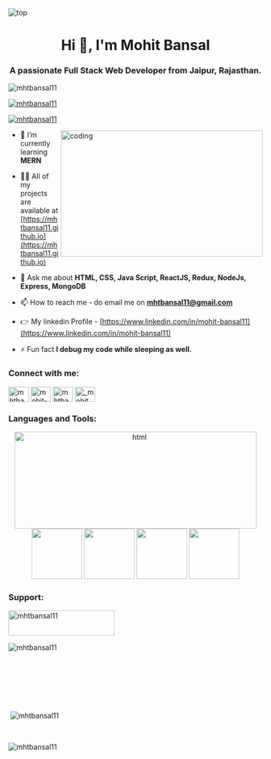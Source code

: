 <img src="https://camo.githubusercontent.com/5dc6ee33381917e41fc9c4951799268998f11a9b864399bf79a0842e4f9b194d/68747470733a2f2f692e696d6775722e636f6d2f315a76566b44632e676966" alt="top" />
<h1 align="center">Hi 👋, I'm Mohit Bansal</h1>
<h3 align="center">A passionate Full Stack Web Developer from Jaipur, Rajasthan.</h3>
<p align="left"> <img src="https://komarev.com/ghpvc/?username=mhtbansal11&label=Profile%20views&color=0e75b6&style=flat" alt="mhtbansal11" /> </p>

<p align="left"> <a href="https://github.com/ryo-ma/github-profile-trophy"><img src="https://github-profile-trophy.vercel.app/?username=mhtbansal11" alt="mhtbansal11" /></a> </p>

<p align="left"> <a href="https://twitter.com/mhtbansal11" target="blank"><img src="https://img.shields.io/twitter/follow/mhtbansal11?logo=twitter&style=for-the-badge" alt="mhtbansal11" /></a> </p>


<img align="right" alt="coding" width="400" height="250" src="https://camo.githubusercontent.com/4c8d92806e3c2322a2c390ffa0019c1d6f78a4d82108aa6946863ae362a763c8/68747470733a2f2f69322e77702e636f6d2f616c6c68746163636573732e696e666f2f77702d636f6e74656e742f75706c6f6164732f323031382f30332f70726f6772616d6d696e672e6769663f6669743d313238312532433731362673736c3d31" />




- 🌱 I’m currently learning **MERN**

- 👨‍💻 All of my projects are available at [https://mhtbansal11.github.io](https://mhtbansal11.github.io)

- 💬 Ask me about **HTML, CSS, Java Script, ReactJS, Redux, NodeJs, Express, MongoDB**

- 📫 How to reach me - do email me on **mhtbansal11@gmail.com**

- 👉 My linkedin Profile - [https://www.linkedin.com/in/mohit-bansal11](https://www.linkedin.com/in/mohit-bansal11)

- ⚡ Fun fact **I debug my code while sleeping as well.**

<h3 align="left">Connect with me:</h3>
<p align="left">
<a href="https://twitter.com/mhtbansal11" target="blank"><img align="center" src="https://raw.githubusercontent.com/rahuldkjain/github-profile-readme-generator/master/src/images/icons/Social/twitter.svg" alt="mhtbansal11" height="30" width="40" /></a>
<a href="https://linkedin.com/in/mohit-bansal11" target="blank"><img align="center" src="https://raw.githubusercontent.com/rahuldkjain/github-profile-readme-generator/master/src/images/icons/Social/linked-in-alt.svg" alt="mohit-bansal11" height="30" width="40" /></a>
<a href="https://codesandbox.com/mhtbansal11" target="blank"><img align="center" src="https://raw.githubusercontent.com/rahuldkjain/github-profile-readme-generator/master/src/images/icons/Social/codesandbox.svg" alt="mhtbansal11" height="30" width="40" /></a>
<a href="https://instagram.com/_mohit_bansal_1997" target="blank"><img align="center" src="https://raw.githubusercontent.com/rahuldkjain/github-profile-readme-generator/master/src/images/icons/Social/instagram.svg" alt="_mohit_bansal_1997" height="30" width="40" /></a>
</p>

<h3 align="left">Languages and Tools:</h3>

<!-- 
<p align="left"> <a href="https://babeljs.io/" target="_blank" rel="noreferrer"> <img src="https://www.vectorlogo.zone/logos/babeljs/babeljs-icon.svg" alt="babel" width="40" height="40"/> </a> <a href="https://www.w3schools.com/css/" target="_blank" rel="noreferrer"> <img src="https://raw.githubusercontent.com/devicons/devicon/master/icons/css3/css3-original-wordmark.svg" alt="css3" width="40" height="40"/> </a> <a href="https://expressjs.com" target="_blank" rel="noreferrer"> <img src="https://raw.githubusercontent.com/devicons/devicon/master/icons/express/express-original-wordmark.svg" alt="express" width="40" height="40"/> </a> <a href="https://git-scm.com/" target="_blank" rel="noreferrer"> <img src="https://www.vectorlogo.zone/logos/git-scm/git-scm-icon.svg" alt="git" width="40" height="40"/> </a> <a href="https://heroku.com" target="_blank" rel="noreferrer"> <img src="https://www.vectorlogo.zone/logos/heroku/heroku-icon.svg" alt="heroku" width="40" height="40"/> </a> <a href="https://www.w3.org/html/" target="_blank" rel="noreferrer"> <img src="https://raw.githubusercontent.com/devicons/devicon/master/icons/html5/html5-original-wordmark.svg" alt="html5" width="40" height="40"/> </a> <a href="https://developer.mozilla.org/en-US/docs/Web/JavaScript" target="_blank" rel="noreferrer"> <img src="https://raw.githubusercontent.com/devicons/devicon/master/icons/javascript/javascript-original.svg" alt="javascript" width="40" height="40"/> </a> <a href="https://www.mongodb.com/" target="_blank" rel="noreferrer"> <img src="https://raw.githubusercontent.com/devicons/devicon/master/icons/mongodb/mongodb-original-wordmark.svg" alt="mongodb" width="40" height="40"/> </a> <a href="https://nodejs.org" target="_blank" rel="noreferrer"> <img src="https://raw.githubusercontent.com/devicons/devicon/master/icons/nodejs/nodejs-original-wordmark.svg" alt="nodejs" width="40" height="40"/> </a> <a href="https://reactjs.org/" target="_blank" rel="noreferrer"> <img src="https://raw.githubusercontent.com/devicons/devicon/master/icons/react/react-original-wordmark.svg" alt="react" width="40" height="40"/> </a> <a href="https://redux.js.org" target="_blank" rel="noreferrer"> <img src="https://raw.githubusercontent.com/devicons/devicon/master/icons/redux/redux-original.svg" alt="redux" width="40" height="40"/> </a> <a href="https://www.typescriptlang.org/" target="_blank" rel="noreferrer"> <img src="https://raw.githubusercontent.com/devicons/devicon/master/icons/typescript/typescript-original.svg" alt="typescript" width="40" height="40"/> </a> </p>
 -->
 
 <div align="center">
 <img src="https://giphy.com/embed/l3vRfNA1p0rvhMSvS" width="480" height="192" alt="html" />
 <img src="https://media3.giphy.com/media/ln7z2eWriiQAllfVcn/200w.webp" width="100">      
 <img src="https://i.giphy.com/media/eNAsjO55tPbgaor7ma/200w.webp" width="100">      
 <img src="https://i.giphy.com/media/KzJkzjggfGN5Py6nkT/200.webp" width="100">      
 <img src="https://i.giphy.com/media/IdyAQJVN2kVPNUrojM/200.webp" width="100">      
</div>

<h3 align="left">Support:</h3>
<p><a href="https://www.buymeacoffee.com/mhtbansal11"> <img align="left" src="https://cdn.buymeacoffee.com/buttons/v2/default-yellow.png" height="50" width="210" alt="mhtbansal11" /></a></p><br><br>
<br>

<p><img align="left" src="https://github-readme-stats.vercel.app/api/top-langs?username=mhtbansal11&show_icons=true&locale=en&layout=compact" alt="mhtbansal11" /></p>
<br>
<br>
<br>
<br>
<br>
<br>
<br>
<p>&nbsp;<img align="center" src="https://github-readme-stats.vercel.app/api?username=mhtbansal11&show_icons=true&locale=en" alt="mhtbansal11" /></p>
<br>
<p><img align="center" src="https://github-readme-streak-stats.herokuapp.com/?user=mhtbansal11&" alt="mhtbansal11" /></p>

